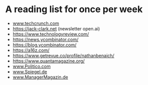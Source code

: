 # A reading list for once per week

* www.techcrunch.com
* https://jack-clark.net (newsletter open.ai)
* https://www.technologyreview.com/
* https://news.ycombinator.com/
* https://blog.ycombinator.com/
* https://a16z.com/
* https://www.getrevue.co/profile/nathanbenaich/
* https://www.quantamagazine.org/
* www.Politico.com
* www.Spiegel.de
* www.ManagerMagazin.de
